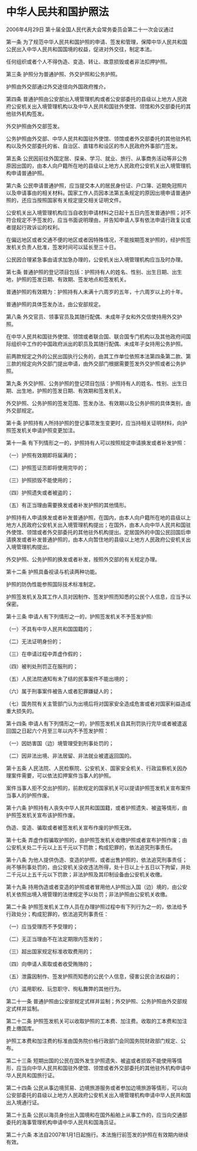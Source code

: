 # 中华人民共和国护照法

2006年4月29日 第十届全国人民代表大会常务委员会第二十一次会议通过

<!-- INFO END -->

第一条 为了规范中华人民共和国护照的申请、签发和管理，保障中华人民共和国公民出入中华人民共和国国境的权益，促进对外交往，制定本法。

任何组织或者个人不得伪造、变造、转让、故意损毁或者非法扣押护照。

第三条 护照分为普通护照、外交护照和公务护照。

护照由外交部通过外交途径向外国政府推介。

第四条 普通护照由公安部出入境管理机构或者公安部委托的县级以上地方人民政府公安机关出入境管理机构以及中华人民共和国驻外使馆、领馆和外交部委托的其他驻外机构签发。

外交护照由外交部签发。

公务护照由外交部、中华人民共和国驻外使馆、领馆或者外交部委托的其他驻外机构以及外交部委托的省、自治区、直辖市和设区的市人民政府外事部门签发。

第五条 公民因前往外国定居、探亲、学习、就业、旅行、从事商务活动等非公务原因出国的，由本人向户籍所在地的县级以上地方人民政府公安机关出入境管理机构申请普通护照。

第六条 公民申请普通护照，应当提交本人的居民身份证、户口簿、近期免冠照片以及申请事由的相关材料。国家工作人员因本法第五条规定的原因出境申请普通护照的，还应当按照国家有关规定提交相关证明文件。

公安机关出入境管理机构应当自收到申请材料之日起十五日内签发普通护照；对不符合规定不予签发的，应当书面说明理由，并告知申请人享有依法申请行政复议或者提起行政诉讼的权利。

在偏远地区或者交通不便的地区或者因特殊情况，不能按期签发护照的，经护照签发机关负责人批准，签发时间可以延长至三十日。

公民因合理紧急事由请求加急办理的，公安机关出入境管理机构应当及时办理。

第七条 普通护照的登记项目包括：护照持有人的姓名、性别、出生日期、出生地，护照的签发日期、有效期、签发地点和签发机关。

普通护照的有效期为：护照持有人未满十六周岁的五年，十六周岁以上的十年。

普通护照的具体签发办法，由公安部规定。

第八条 外交官员、领事官员及其随行配偶、未成年子女和外交信使持用外交护照。

在中华人民共和国驻外使馆、领馆或者联合国、联合国专门机构以及其他政府间国际组织中工作的中国政府派出的职员及其随行配偶、未成年子女持用公务护照。

前两款规定之外的公民出国执行公务的，由其工作单位依照本法第四条第二款、第三款的规定向外交部门提出申请，由外交部门根据需要签发外交护照或者公务护照。

第九条 外交护照、公务护照的登记项目包括：护照持有人的姓名、性别、出生日期、出生地，护照的签发日期、有效期和签发机关。

外交护照、公务护照的签发范围、签发办法、有效期以及公务护照的具体类别，由外交部规定。

第十条 护照持有人所持护照的登记事项发生变更时，应当持相关证明材料，向护照签发机关申请护照变更加注。

第十一条 有下列情形之一的，护照持有人可以按照规定申请换发或者补发护照：

（一）护照有效期即将届满的；

（二）护照签证页即将使用完毕的；

（三）护照损毁不能使用的；

（四）护照遗失或者被盗的；

（五）有正当理由需要换发或者补发护照的其他情形。

护照持有人申请换发或者补发普通护照，在国内，由本人向户籍所在地的县级以上地方人民政府公安机关出入境管理机构提出；在国外，由本人向中华人民共和国驻外使馆、领馆或者外交部委托的其他驻外机构提出。定居国外的中国公民回国后申请换发或者补发普通护照的，由本人向暂住地的县级以上地方人民政府公安机关出入境管理机构提出。

外交护照、公务护照的换发或者补发，按照外交部的有关规定办理。

第十二条 护照具备视读与机读两种功能。

护照的防伪性能参照国际技术标准制定。

护照签发机关及其工作人员对因制作、签发护照而知悉的公民个人信息，应当予以保密。

第十三条 申请人有下列情形之一的，护照签发机关不予签发护照:

（一）不具有中华人民共和国国籍的；

（二）无法证明身份的；

（三）在申请过程中弄虚作假的；

（四）被判处刑罚正在服刑的；

（五）人民法院通知有未了结的民事案件不能出境的；

（六）属于刑事案件被告人或者犯罪嫌疑人的；

（七）国务院有关主管部门认为出境后将对国家安全造成危害或者对国家利益造成重大损失的。

第十四条 申请人有下列情形之一的，护照签发机关自其刑罚执行完毕或者被遣返回国之日起六个月至三年以内不予签发护照：

（一）因妨害国（边）境管理受到刑事处罚的；

（二）因非法出境、非法居留、非法就业被遣返回国的。

第十五条 人民法院、人民检察院、公安机关、国家安全机关、行政监察机关因办理案件需要，可以依法扣押案件当事人的护照。

案件当事人拒不交出护照的，前款规定的国家机关可以提请护照签发机关宣布案件当事人的护照作废。

第十六条 护照持有人丧失中华人民共和国国籍，或者护照遗失、被盗等情形，由护照签发机关宣布该护照作废。

伪造、变造、骗取或者被签发机关宣布作废的护照无效。

第十七条 弄虚作假骗取护照的，由护照签发机关收缴护照或者宣布护照作废；由公安机关处二千元以上五千元以下罚款；构成犯罪的，依法追究刑事责任。

第十八条 为他人提供伪造、变造的护照，或者出售护照的，依法追究刑事责任；尚不够刑事处罚的，由公安机关没收违法所得，处十日以上十五日以下拘留，并处二千元以上五千元以下罚款；非法护照及其印制设备由公安机关收缴。

第十九条 持用伪造或者变造的护照或者冒用他人护照出入国（边）境的，由公安机关依照出境入境管理的法律规定予以处罚；非法护照由公安机关收缴。

第二十条 护照签发机关工作人员在办理护照过程中有下列行为之一的，依法给予行政处分；构成犯罪的，依法追究刑事责任：

（一）应当受理而不予受理的；

（二）无正当理由不在法定期限内签发的；

（三）超出国家规定标准收取费用的；

（四）向申请人索取或者收受贿赂的；

（五）泄露因制作、签发护照而知悉的公民个人信息，侵害公民合法权益的；

（六）滥用职权、玩忽职守、徇私舞弊的其他行为。

第二十一条 普通护照由公安部规定式样并监制；外交护照、公务护照由外交部规定式样并监制。

第二十二条 护照签发机关可以收取护照的工本费、加注费。收取的工本费和加注费上缴国库。

护照工本费和加注费的标准由国务院价格行政部门会同国务院财政部门规定、公布。

第二十三条 短期出国的公民在国外发生护照遗失、被盗或者损毁不能使用等情形，应当向中华人民共和国驻外使馆、领馆或者外交部委托的其他驻外机构申请中华人民共和国旅行证。

第二十四条 公民从事边境贸易、边境旅游服务或者参加边境旅游等情形，可以向公安部委托的县级以上地方人民政府公安机关出入境管理机构申请中华人民共和国出入境通行证。

第二十五条 公民以海员身份出入国境和在国外船舶上从事工作的，应当向交通部委托的海事管理机构申请中华人民共和国海员证。

第二十六条 本法自2007年1月1日起施行。本法施行前签发的护照在有效期内继续有效。

